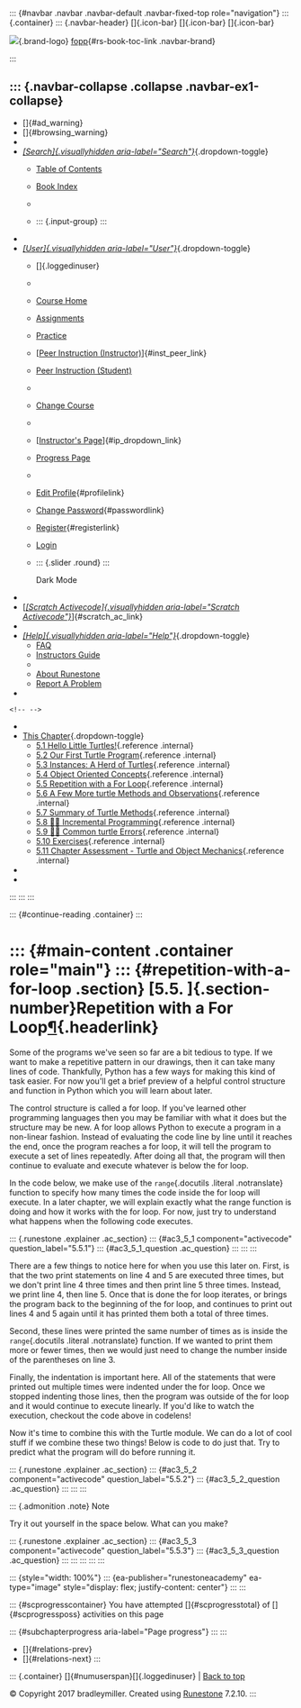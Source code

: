 ::: {#navbar .navbar .navbar-default .navbar-fixed-top role="navigation"}
::: {.container}
::: {.navbar-header}
[]{.icon-bar} []{.icon-bar} []{.icon-bar}

<div>

[![](../_static/img/RAIcon.png)](/runestone/default/user/login){.brand-logo}
[fopp](../index.html){#rs-book-toc-link .navbar-brand}

</div>
:::

::: {.navbar-collapse .collapse .navbar-ex1-collapse}
-   
-   []{#ad_warning}
-   []{#browsing_warning}
-   
-   [*[Search]{.visuallyhidden
    aria-label="Search"}*](#){.dropdown-toggle}
    -   [Table of Contents](../index.html)

    -   [Book Index](../genindex.html)

    -   

    -   ::: {.input-group}
        :::
-   
-   [*[User]{.visuallyhidden aria-label="User"}*](#){.dropdown-toggle}
    -   []{.loggedinuser}

    -   

    -   [Course Home](/ns/course/index)

    -   [Assignments](/assignment/student/chooseAssignment)

    -   [Practice](/runestone/assignments/practice)

    -   [[Peer Instruction
        (Instructor)](/runestone/peer/instructor.html)]{#inst_peer_link}

    -   [Peer Instruction (Student)](/runestone/peer/student.html)

    -   

    -   [Change Course](/runestone/default/courses)

    -   

    -   [[Instructor\'s
        Page](/runestone/admin/index)]{#ip_dropdown_link}

    -   [Progress Page](/runestone/dashboard/studentreport)

    -   

    -   [Edit Profile](/runestone/default/user/profile){#profilelink}

    -   [Change
        Password](/runestone/default/user/change_password){#passwordlink}

    -   [Register](/runestone/default/user/register){#registerlink}

    -   [Login](#)

    -   ::: {.slider .round}
        :::

        Dark Mode
-   
-   [[*[Scratch Activecode]{.visuallyhidden
    aria-label="Scratch Activecode"}*](javascript:runestoneComponents.popupScratchAC())]{#scratch_ac_link}
-   
-   [*[Help]{.visuallyhidden aria-label="Help"}*](#){.dropdown-toggle}
    -   [FAQ](http://runestoneinteractive.org/pages/faq.html)
    -   [Instructors Guide](https://guide.runestone.academy)
    -   
    -   [About Runestone](http://runestoneinteractive.org)
    -   [Report A
        Problem](/runestone/default/reportabug?course=fopp&page=RepetitionwithaForLoop)
-   

```{=html}
<!-- -->
```
-   
-   [This Chapter](../index.html){.dropdown-toggle}
    -   [5.1 Hello Little
        Turtles!](intro-HelloLittleTurtles.html){.reference .internal}
    -   [5.2 Our First Turtle
        Program](OurFirstTurtleProgram.html){.reference .internal}
    -   [5.3 Instances: A Herd of
        Turtles](InstancesAHerdofTurtles.html){.reference .internal}
    -   [5.4 Object Oriented Concepts](ObjectInstances.html){.reference
        .internal}
    -   [5.5 Repetition with a For
        Loop](RepetitionwithaForLoop.html){.reference .internal}
    -   [5.6 A Few More turtle Methods and
        Observations](AFewMoreturtleMethodsandObservations.html){.reference
        .internal}
    -   [5.7 Summary of Turtle
        Methods](SummaryOfTurtleMethods.html){.reference .internal}
    -   [5.8 👩‍💻 Incremental
        Programming](WPIncrementalProgramming.html){.reference
        .internal}
    -   [5.9 👩‍💻 Common turtle
        Errors](WPCommonTurtleErrors.html){.reference .internal}
    -   [5.10 Exercises](Exercises.html){.reference .internal}
    -   [5.11 Chapter Assessment - Turtle and Object
        Mechanics](week1a3.html){.reference .internal}
-   
-   
:::
:::
:::

::: {#continue-reading .container}
:::

::: {#main-content .container role="main"}
::: {#repetition-with-a-for-loop .section}
[5.5. ]{.section-number}Repetition with a For Loop[¶](#repetition-with-a-for-loop "Permalink to this heading"){.headerlink}
===========================================================================================================================

Some of the programs we've seen so far are a bit tedious to type. If we
want to make a repetitive pattern in our drawings, then it can take many
lines of code. Thankfully, Python has a few ways for making this kind of
task easier. For now you'll get a brief preview of a helpful control
structure and function in Python which you will learn about later.

The control structure is called a for loop. If you've learned other
programming languages then you may be familiar with what it does but the
structure may be new. A for loop allows Python to execute a program in a
non-linear fashion. Instead of evaluating the code line by line until it
reaches the end, once the program reaches a for loop, it will tell the
program to execute a set of lines repeatedly. After doing all that, the
program will then continue to evaluate and execute whatever is below the
for loop.

In the code below, we make use of the `range`{.docutils .literal
.notranslate} function to specify how many times the code inside the for
loop will execute. In a later chapter, we will explain exactly what the
range function is doing and how it works with the for loop. For now,
just try to understand what happens when the following code executes.

::: {.runestone .explainer .ac_section}
::: {#ac3_5_1 component="activecode" question_label="5.5.1"}
::: {#ac3_5_1_question .ac_question}
:::
:::
:::

There are a few things to notice here for when you use this later on.
First, is that the two print statements on line 4 and 5 are executed
three times, but we don't print line 4 three times and then print line 5
three times. Instead, we print line 4, then line 5. Once that is done
the for loop iterates, or brings the program back to the beginning of
the for loop, and continues to print out lines 4 and 5 again until it
has printed them both a total of three times.

Second, these lines were printed the same number of times as is inside
the `range`{.docutils .literal .notranslate} function. If we wanted to
print them more or fewer times, then we would just need to change the
number inside of the parentheses on line 3.

Finally, the indentation is important here. All of the statements that
were printed out multiple times were indented under the for loop. Once
we stopped indenting those lines, then the program was outside of the
for loop and it would continue to execute linearly. If you'd like to
watch the execution, checkout the code above in codelens!

Now it's time to combine this with the Turtle module. We can do a lot of
cool stuff if we combine these two things! Below is code to do just
that. Try to predict what the program will do before running it.

::: {.runestone .explainer .ac_section}
::: {#ac3_5_2 component="activecode" question_label="5.5.2"}
::: {#ac3_5_2_question .ac_question}
:::
:::
:::

::: {.admonition .note}
Note

Try it out yourself in the space below. What can you make?

::: {.runestone .explainer .ac_section}
::: {#ac3_5_3 component="activecode" question_label="5.5.3"}
::: {#ac3_5_3_question .ac_question}
:::
:::
:::
:::
:::

::: {style="width: 100%"}
::: {ea-publisher="runestoneacademy" ea-type="image" style="display: flex; justify-content: center"}
:::
:::

::: {#scprogresscontainer}
You have attempted []{#scprogresstotal} of []{#scprogressposs}
activities on this page

::: {#subchapterprogress aria-label="Page progress"}
:::
:::

-   [[](ObjectInstances.html)]{#relations-prev}
-   [[](AFewMoreturtleMethodsandObservations.html)]{#relations-next}
:::

::: {.container}
[]{#numuserspan}[]{.loggedinuser} \| [Back to top](#)

© Copyright 2017 bradleymiller. Created using
[Runestone](http://runestoneinteractive.org/) 7.2.10.
:::
